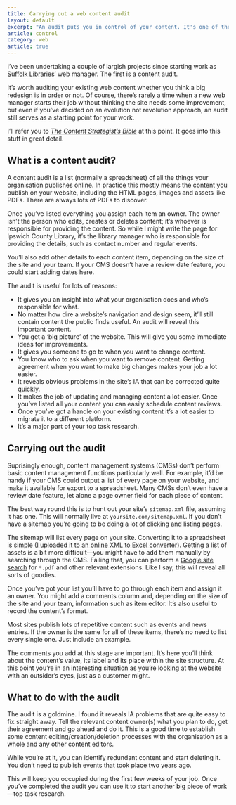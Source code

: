 ```yaml
---
title: Carrying out a web content audit
layout: default
excerpt: "An audit puts you in control of your content. It's one of the first things you should do when you begin a new web manager job, and it's useful to carry out every six months or so after that."
article: control
category: web
article: true
---
```

I&#8217;ve been undertaking a couple of largish projects since starting work as [Suffolk Libraries][1]&#8216; web manager. The first is a content audit.

It&#8217;s worth auditing your existing web content whether you think a big redesign is in order or not. Of course, there&#8217;s rarely a time when a new web manager starts their job without thinking the site needs some improvement, but even if you&#8217;ve decided on an evolution not revolution approach, an audit still serves as a starting point for your work.

I&#8217;ll refer you to <cite><a href="http://www.web-content-strategy.com/">The Content Strategist&#8217;s Bible</a></cite> at this point. It goes into this stuff in great detail.

## What is a content audit?

A content audit is a list (normally a spreadsheet) of all the things your organisation publishes online. In practice this mostly means the content you publish on your website, including the HTML pages, images and assets like PDFs. There are always lots of PDFs to discover.

Once you&#8217;ve listed everything you assign each item an owner. The owner isn&#8217;t the person who edits, creates or deletes content; it&#8217;s whoever is responsible for providing the content. So while I might write the page for Ipswich County Library, it&#8217;s the library manager who is responsible for providing the details, such as contact number and regular events.

You&#8217;ll also add other details to each content item, depending on the size of the site and your team. If your CMS doesn&#8217;t have a review date feature, you could start adding dates here.

The audit is useful for lots of reasons:

*   It gives you an insight into what your organisation does and who&#8217;s responsible for what.
*   No matter how dire a website&#8217;s navigation and design seem, it&#8217;ll still contain content the public finds useful. An audit will reveal this important content.
*   You get a ‘big picture’ of the website. This will give you some immediate ideas for improvements.
*   It gives you someone to go to when you want to change content.
*   You know who to ask when you want to remove content. Getting agreement when you want to make big changes makes your job a lot easier.
*   It reveals obvious problems in the site&#8217;s IA that can be corrected quite quickly.
*   It makes the job of updating and managing content a lot easier. Once you&#8217;ve listed all your content you can easily schedule content reviews.
*   Once you&#8217;ve got a handle on your existing content it&#8217;s a lot easier to migrate it to a different platform.
*   It&#8217;s a major part of your top task research.

## Carrying out the audit

Suprisingly enough, content management systems (CMSs) don&#8217;t perform basic content management functions particularly well. For example, it&#8217;d be handy if your CMS could output a list of every page on your website, and make it available for export to a spreadsheet. Many CMSs don&#8217;t even have a review date feature, let alone a page owner field for each piece of content.

The best way round this is to hunt out your site&#8217;s `sitemap.xml` file, assuming it has one. This will normally live at `yoursite.com/sitemap.xml`. If you don&#8217;t have a sitemap you&#8217;re going to be doing a lot of clicking and listing pages.

The sitemap will list every page on your site. Converting it to a spreadsheet is simple ([I uploaded it to an online XML to Excel converter][2]). Getting a list of assets is a bit more difficult—you might have to add them manually by searching through the CMS. Failing that, you can perform a [Google site search][3] for `*.pdf` and other relevant extensions. Like I say, this will reveal all sorts of goodies.

Once you&#8217;ve got your list you&#8217;ll have to go through each item and assign it an owner. You might add a comments column and, depending on the size of the site and your team, information such as item editor. It&#8217;s also useful to record the content&#8217;s format.

Most sites publish lots of repetitive content such as events and news entries. If the owner is the same for all of these items, there&#8217;s no need to list every single one. Just include an example.

The comments you add at this stage are important. It&#8217;s here you&#8217;ll think about the content&#8217;s value, its label and its place within the site structure. At this point you&#8217;re in an interesting situation as you&#8217;re looking at the website with an outsider&#8217;s eyes, just as a customer might.

## What to do with the audit

The audit is a goldmine. I found it reveals IA problems that are quite easy to fix straight away. Tell the relevant content owner(s) what you plan to do, get their agreement and go ahead and do it. This is a good time to establish some content editing/creation/deletion processes with the organisation as a whole and any other content editors.

While you&#8217;re at it, you can identify redundant content and start deleting it. You don&#8217;t need to publish events that took place two years ago.

This will keep you occupied during the first few weeks of your job. Once you&#8217;ve completed the audit you can use it to start another big piece of work—top task research.

 [1]: http://suffolklibraries.co.uk
 [2]: http://www.luxonsoftware.com/converter/xmltoexcel
 [3]: http://www.google.com/cse/sitesearch/create
